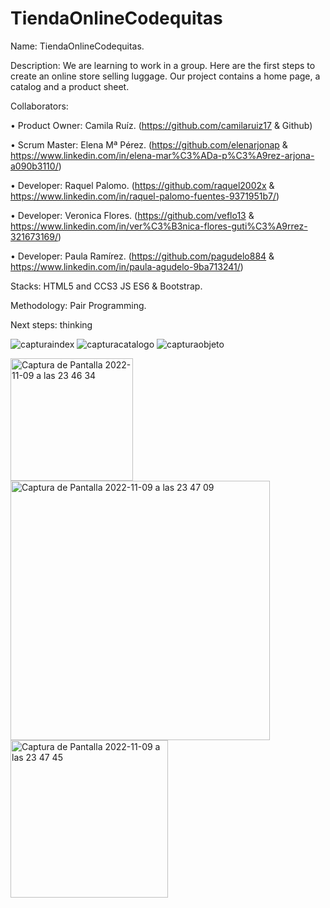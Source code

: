 # TiendaOnlineCodequitas
Name: TiendaOnlineCodequitas.

Description: We are learning to work in a group. Here are the first steps to create an online store selling luggage. Our project contains a home page, a catalog and a product sheet.

Collaborators:

•	Product Owner:  Camila Ruíz. (https://github.com/camilaruiz17 & Github)

•	Scrum Master: Elena Mª Pérez. (https://github.com/elenarjonap & https://www.linkedin.com/in/elena-mar%C3%ADa-p%C3%A9rez-arjona-a090b3110/)

•	Developer: Raquel Palomo. (https://github.com/raquel2002x & https://www.linkedin.com/in/raquel-palomo-fuentes-9371951b7/)

•	Developer: Veronica Flores. (https://github.com/veflo13 & https://www.linkedin.com/in/ver%C3%B3nica-flores-guti%C3%A9rrez-321673169/)

•	Developer: Paula Ramírez. (https://github.com/pagudelo884 & https://www.linkedin.com/in/paula-agudelo-9ba713241/)

Stacks: HTML5 and CCS3 JS ES6 & Bootstrap.

Methodology: Pair Programming.

Next steps: thinking



![capturaindex](https://user-images.githubusercontent.com/116546377/200848420-00489e5c-2015-4ded-a7d2-51d2d50e77c1.png)
![capturacatalogo](https://user-images.githubusercontent.com/116546377/200848483-3d1da4fe-571b-476e-9f3c-94ca900839d1.png)
![capturaobjeto](https://user-images.githubusercontent.com/116546377/200848517-1fd28d02-b2e5-44c0-9377-2e55608e11dd.png)



<img width="196" alt="Captura de Pantalla 2022-11-09 a las 23 46 34" src="https://user-images.githubusercontent.com/116546377/200959069-06a91dc9-1ccc-4cd9-941f-7d0ab74b5ea8.png">
<img width="415" alt="Captura de Pantalla 2022-11-09 a las 23 47 09" src="https://user-images.githubusercontent.com/116546377/200959088-0bf348a2-0f62-4ceb-9d77-ea4e66833005.png">
<img width="252" alt="Captura de Pantalla 2022-11-09 a las 23 47 45" src="https://user-images.githubusercontent.com/116546377/200959117-b163e8b7-dfbd-4452-b4e6-36c008c739c1.png">
